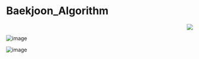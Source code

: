 # Baekjoon_Algorithm

<div align="right">
<a href="https://hits.seeyoufarm.com"/><img src="https://hits.seeyoufarm.com/api/count/incr/badge.svg?url=https://github.com/eona1301/Baekjoon_Algorithm"/></a>
</div>

![image](https://user-images.githubusercontent.com/45550607/110481945-73b8cd80-812b-11eb-8104-aaa55e27064f.png)

![image](https://user-images.githubusercontent.com/45550607/107642480-4d347d80-6cb8-11eb-9677-0f5f08f16d0f.png)
